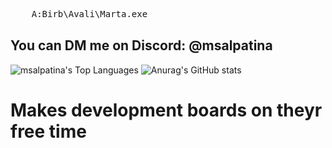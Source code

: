 <pre align="left">
    A:Birb\Avali\Marta.exe                                                                                       ⎯⠀❐⠀⤬
</pre>
## You can DM me on Discord: @msalpatina
![msalpatina's Top Languages](https://github-readme-stats.vercel.app/api/top-langs/?username=msalpatina&theme=vue-dark&show_icons=true&hide_border=true&layout=compact)
![Anurag's GitHub stats](https://github-readme-stats.vercel.app/api?username=MsAlPatina&show_icons=true&theme=github_dark)
# Makes development boards on theyr free time
<!-- <!--
[Banner_static_credited](https://user-images.githubusercontent.com/43314815/158072845-37dcbdd3-1835-4a9d-bd1f-871452b9886c.jpg)


<!--


Here are some ideas to get you started:

- 🔭 I’m currently working on ...
- 🌱 I’m currently learning ...
- 👯 I’m looking to collaborate on ...
- 🤔 I’m looking for help with ...
- 💬 Ask me about ...
- 📫 How to reach me: ...
- 😄 Pronouns: ...
- ⚡ Fun fact: ...

-->
